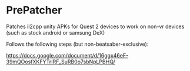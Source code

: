 # PrePatcher

Patches il2cpp unity APKs for Quest 2 devices to work on non-vr devices (such as stock android or samsung DeX)

Follows the following steps (but non-beatsaber-exclusive):

https://docs.google.com/document/d/16ggx46eF-39mQOosfXKFYTrIRF_SuRB0o7sbNpLPBHQ/
